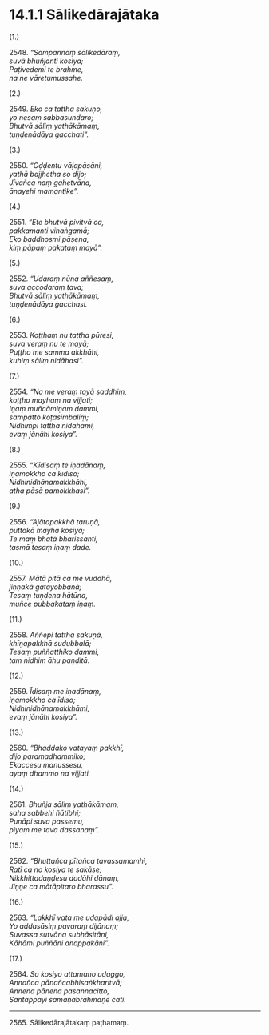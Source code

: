# 14.1.1 Sālikedārajātaka

(1.)

2548\. _“Sampannaṃ sālikedāraṃ,_  
_suvā bhuñjanti kosiya;_  
_Paṭivedemi te brahme,_  
_na ne vāretumussahe._  

(2.)

2549\. _Eko ca tattha sakuṇo,_  
_yo nesaṃ sabbasundaro;_  
_Bhutvā sāliṃ yathākāmaṃ,_  
_tuṇḍenādāya gacchati”._  

(3.)

2550\. _“Oḍḍentu vāḷapāsāni,_  
_yathā bajjhetha so dijo;_  
_Jīvañca naṃ gahetvāna,_  
_ānayehi mamantike”._  

(4.)

2551\. _“Ete bhutvā pivitvā ca,_  
_pakkamanti vihaṅgamā;_  
_Eko baddhosmi pāsena,_  
_kiṃ pāpaṃ pakataṃ mayā”._  

(5.)

2552\. _“Udaraṃ nūna aññesaṃ,_  
_suva accodaraṃ tava;_  
_Bhutvā sāliṃ yathākāmaṃ,_  
_tuṇḍenādāya gacchasi._  

(6.)

2553\. _Koṭṭhaṃ nu tattha pūresi,_  
_suva veraṃ nu te mayā;_  
_Puṭṭho me samma akkhāhi,_  
_kuhiṃ sāliṃ nidāhasi”._  

(7.)

2554\. _“Na me veraṃ tayā saddhiṃ,_  
_koṭṭho mayhaṃ na vijjati;_  
_Iṇaṃ muñcāmiṇaṃ dammi,_  
_sampatto koṭasimbaliṃ;_  
_Nidhimpi tattha nidahāmi,_  
_evaṃ jānāhi kosiya”._  

(8.)

2555\. _“Kīdisaṃ te iṇadānaṃ,_  
_iṇamokkho ca kīdiso;_  
_Nidhinidhānamakkhāhi,_  
_atha pāsā pamokkhasi”._  

(9.)

2556\. _“Ajātapakkhā taruṇā,_  
_puttakā mayha kosiya;_  
_Te maṃ bhatā bharissanti,_  
_tasmā tesaṃ iṇaṃ dade._  

(10.)

2557\. _Mātā pitā ca me vuddhā,_  
_jiṇṇakā gatayobbanā;_  
_Tesaṃ tuṇḍena hātūna,_  
_muñce pubbakataṃ iṇaṃ._  

(11.)

2558\. _Aññepi tattha sakuṇā,_  
_khīṇapakkhā sudubbalā;_  
_Tesaṃ puññatthiko dammi,_  
_taṃ nidhiṃ āhu paṇḍitā._  

(12.)

2559\. _Īdisaṃ me iṇadānaṃ,_  
_iṇamokkho ca īdiso;_  
_Nidhinidhānamakkhāmi,_  
_evaṃ jānāhi kosiya”._  

(13.)

2560\. _“Bhaddako vatayaṃ pakkhī,_  
_dijo paramadhammiko;_  
_Ekaccesu manussesu,_  
_ayaṃ dhammo na vijjati._  

(14.)

2561\. _Bhuñja sāliṃ yathākāmaṃ,_  
_saha sabbehi ñātibhi;_  
_Punāpi suva passemu,_  
_piyaṃ me tava dassanaṃ”._  

(15.)

2562\. _“Bhuttañca pītañca tavassamamhi,_  
_Ratī ca no kosiya te sakāse;_  
_Nikkhittadaṇḍesu dadāhi dānaṃ,_  
_Jiṇṇe ca mātāpitaro bharassu”._  

(16.)

2563\. _“Lakkhī vata me udapādi ajja,_  
_Yo addasāsiṃ pavaraṃ dijānaṃ;_  
_Suvassa sutvāna subhāsitāni,_  
_Kāhāmi puññāni anappakāni”._  

(17.)

2564\. _So kosiyo attamano udaggo,_  
_Annañca pānañcabhisaṅkharitvā;_  
_Annena pānena pasannacitto,_  
_Santappayi samaṇabrāhmaṇe cāti._  

---

2565\. Sālikedārajātakaṃ paṭhamaṃ.
